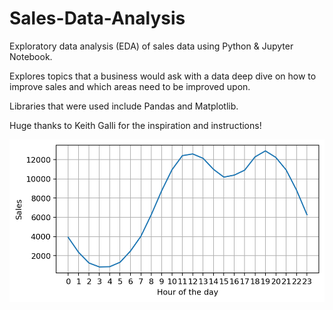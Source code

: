 # Sales-Data-Analysis

Exploratory data analysis (EDA) of sales data using Python & Jupyter Notebook.

Explores topics that a business would ask with a data deep dive on how to improve sales and which areas need to be improved upon.

Libraries that were used include Pandas and Matplotlib. 

Huge thanks to Keith Galli for the inspiration and instructions! 

![alt text](https://raw.githubusercontent.com/Mike-Zelixon/Sales-Data-Analysis/main/sales.png?token=GHSAT0AAAAAACL73EIFLXHGIVP6URXPHMV2ZNRSCMA)
